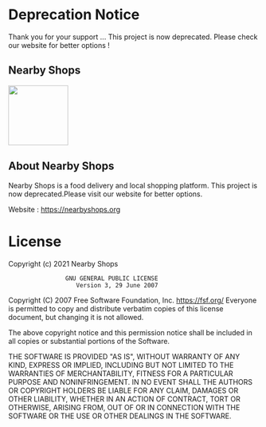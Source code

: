 
Deprecation Notice
=========================

Thank you for your support ... This project is now deprecated. Please check our website for better options !


Nearby Shops 
---------------

<img src="https://www.mathlearningcenter.org/sites/default/files/images/Follow%20on%20Twitter.png"
width="120">
</a>


About Nearby Shops
--------------------

Nearby Shops is a food delivery and local shopping platform. This project is now deprecated.Please visit our website for better options.

Website :  https://nearbyshops.org

License
=======

Copyright (c) 2021 Nearby Shops

                    GNU GENERAL PUBLIC LICENSE
                       Version 3, 29 June 2007

 Copyright (C) 2007 Free Software Foundation, Inc. <https://fsf.org/>
 Everyone is permitted to copy and distribute verbatim copies
 of this license document, but changing it is not allowed.

The above copyright notice and this permission notice shall be included in all
copies or substantial portions of the Software.

THE SOFTWARE IS PROVIDED "AS IS", WITHOUT WARRANTY OF ANY KIND, EXPRESS OR
IMPLIED, INCLUDING BUT NOT LIMITED TO THE WARRANTIES OF MERCHANTABILITY,
FITNESS FOR A PARTICULAR PURPOSE AND NONINFRINGEMENT. IN NO EVENT SHALL THE
AUTHORS OR COPYRIGHT HOLDERS BE LIABLE FOR ANY CLAIM, DAMAGES OR OTHER
LIABILITY, WHETHER IN AN ACTION OF CONTRACT, TORT OR OTHERWISE, ARISING FROM,
OUT OF OR IN CONNECTION WITH THE SOFTWARE OR THE USE OR OTHER DEALINGS IN THE
SOFTWARE.

